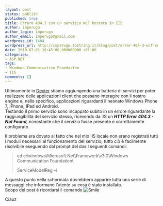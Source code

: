 ```yaml
---
layout: post
status: publish
published: true
title: Errore 404.3 con un servizio WCF hostato in IIS
author: imperugo
author_login: imperugo
author_email: imperugo@gmail.com
wordpress_id: 1484
wordpress_url: http://imperugo.tostring.it/blog/post/error-404-3-wcf-service-host-iis/
date: 2010-07-01 16:45:00.000000000 +01:00
categories:
- ASP.NET
tags:
- Windows Communication Foundation
- IIS
comments: []
---
```

<p>Ultimamente in <a title="Dexter Blog Engine Category" href="http://www.imperugo.tostring.it/categories/archive/Dexter" target="_blank">Dexter</a> stiamo aggiungendo una batteria di servizi per poter realizzare delle applicazioni client che possano interagire con il nostro engine e, nello specifico, applicazioni riguardanti il neonato Windows Phone 7, IPhone, IPad ed Android.    <br />Testando il primo servizio sono incappato subito in un errore riguardante la raggiungibilità del servizio stesso, ricevendo da IIS un <strong><em>HTTP Error 404.3 - Not Found, </em></strong>nonostante che il servizio fosse presente e correttamente configurato.</p>  <p>Il problema era dovuto al fatto che nel mio IIS locale non erano registrati tutti i moduli necessari al funzionamento del servizio; tutto ciò è facilmente risolvibile eseguendo dal prompt del dos I seguenti comandi:</p>  <blockquote>   <p>cd c:\windows\Microsoft.Net\Framework\v3.0\Windows Communication Foundation\</p>    <p>ServiceModelReg –i</p> </blockquote>  <p>A questo punto nella schermata dovrebbero apparire tutta una serie di messaggi che informano l’utente su cosa è stato installato.   <br />Scopo del post è ricordarsi il comando <img style="border-bottom-style: none; border-right-style: none; border-top-style: none; border-left-style: none" class="wlEmoticon wlEmoticon-smile" alt="Smile" src="http://tostring.it/UserFiles/imperugo/wlEmoticon-smile_2.png" /></p>  <p>Ciauz</p>
